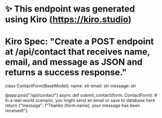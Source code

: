 # ✨ This endpoint was generated using Kiro (https://kiro.studio)
# Kiro Spec: "Create a POST endpoint at /api/contact that receives name, email, and message as JSON and returns a success response."
class ContactForm(BaseModel):
    name: str
    email: str
    message: str

@app.post("/api/contact")
async def submit_contact(form: ContactForm):
    # In a real-world scenario, you might send an email or save to database here
    return {"message": f"Thanks {form.name}, your message has been received!"}
